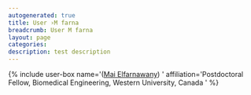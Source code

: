 ```yaml
---
autogenerated: true
title: User ›M farna
breadcrumb: User M farna
layout: page
categories: 
description: test description
---
```


{% include user-box name='([Mai Elfarnawany](mailto:mai.elfarnawany@gmail.com)) ' affiliation='Postdoctoral Fellow, Biomedical Engineering, Western University, Canada ' %}
